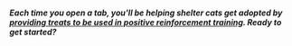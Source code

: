 ##### Each time you open a tab, you'll be helping shelter cats get adopted by [providing treats to be used in positive reinforcement training](https://greatergood.org/jackson-galaxy). Ready to get started?
